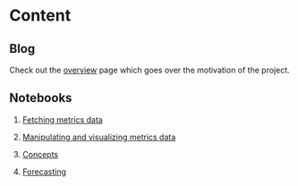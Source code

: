 
# Content

## Blog

Check out the [overview](../) page which goes over the motivation of the project.

## Notebooks

1. [Fetching metrics data](../notebooks/ts-1-fetching-metrics.ipynb)

2. [Manipulating and visualizing metrics data](../notebooks/ts-2-visualization.ipynb)

3. [Concepts](../notebooks/ts-3-concepts.ipynb)

4. [Forecasting](../notebooks/ts-4-forecasting.ipynb)
